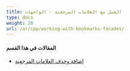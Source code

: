 ```yaml
---
title: العمل مع العلامات المرجعية - الواجهات
type: docs
weight: 20
url: /ar/cpp/working-with-bookmarks-facades/
---
```


#### **المقالات في هذا القسم**

- [إضافة وحذف العلامات المرجعية](/pdf/ar/cpp/add-and-delete-bookmarks/)
```